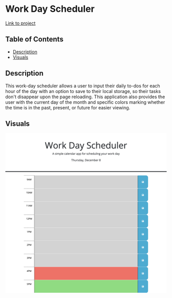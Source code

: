 # Work Day Scheduler

[Link to project](https://ryan-young17.github.io/todo-schedule/)

## Table of Contents
- [Description](#description)
- [Visuals](#visuals)

## Description

This work-day scheduler allows a user to input their daily to-dos for each hour of the day with an option to save to their local storage, so their tasks don't disappear upon the page reloading. This application also provides the user with the current day of the month and specific colors marking whether the time is in the past, present, or future for easier viewing.

## Visuals

![Screenshot of deployed web application](./assets/images/screenshot.png)

